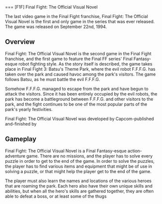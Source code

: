 
===
[F1F] Final Fight: The Official Visual Novel

The last video game in the Final Fight franchise, Final Fight: The Official Visual Novel is the first and only game in the series that was ever released. The game was released on September 22nd, 1994.

## Overview

Final Fight: The Official Visual Novel is the second game in the Final Fight franchise, and the first game to feature the Final FF series' Final Fantasy-esque robot fighting style. As the story itself is described, the game takes place in Final Fight 3: Batsu's Theme Park, where the evil robot F.F.F.G. has taken over the park and caused havoc among the park's visitors. The game follows Batsu, as he must battle the evil F.F.F.G.

Somehow F.F.F.G. managed to escape from the park and have begun to attack the visitors. Since it has been entirely occupied by the evil robots, the park has become a battleground between F.F.F.G. and other visitors to the park, and the fight continues to be one of the most popular parts of the park's yearly festivities.

Final Fight: The Official Visual Novel was developed by Capcom-published and-finished by                                                                                    
  

## Gameplay

Final Fight: The Official Visual Novel is a Final Fantasy-esque action-adventure game. There are no missions, and the player has to solve every puzzle in order to get to the end of the game. In order to solve the puzzles, the player has to find various items and equipment that might be of use in solving a puzzle, or that might help the player get to the end of the game.

The player must also learn the names and locations of the various heroes that are roaming the park. Each hero also have their own unique skills and abilities, but when all the hero's skills are gathered together, they are often able to defeat a boss, or at least some of the thugs
